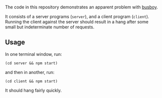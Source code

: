 The code in this repository demonstrates an apparent problem with [busboy](https://github.com/mscdex/busboy).

It consists of a server programs (`server`), and a client program (`client`). Running the client against the server should result in a hang after some small but indeterminate number of requests.

## Usage

In one terminal window, run:
```
(cd server && npm start)
```

and then in another, run:
```
(cd client && npm start)
```

It should hang fairly quickly.
